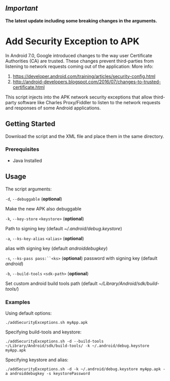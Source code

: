 
## ***Important***
**The latest update including some breaking changes in the arguments.**

# Add Security Exception to APK

In Android 7.0, Google introduced changes to the way user Certificate Authorities (CA) are trusted. These changes prevent third-parties from listening to network requests coming out of the application:
More info: 
1. https://developer.android.com/training/articles/security-config.html
2. http://android-developers.blogspot.com/2016/07/changes-to-trusted-certificate.html

This script injects into the APK network security exceptions that allow third-party software like Charles Proxy/Fiddler to listen to the network requests and responses of some Android applications.


## Getting Started

Download the script and the XML file and place them in the same directory.

### Prerequisites
* Java Installed

## Usage

The script arguments: 

`-d`, `--debuggable` (**optional**)

Make the new APK also debuggable

`-k`, `--key-store` `<keystore>` (**optional**) 

Path to signing key (default *~/.android/debug.keystore*)

`-a`, `--ks-key-alias` `<alias>` (**optional**) 

alias with signing key (default *androiddebugkey*)

`-s`, `--ks-pass pass:``<ks>` (**optional**) 
password with signing key (default *android*)

`-b`, `--build-tools` `<sdk-path>` (**optional**) 

Set custom android build tools path (default *~/Library/Android/sdk/build-tools/*)


### Examples


Using default options:
```
./addSecurityExceptions.sh myApp.apk

```

Specifying build-tools and keystore:
```
./addSecurityExceptions.sh -d --build-tools ~/Library/Android/sdk/build-tools/ -k ~/.android/debug.keystore myApp.apk

```

Specifying keystore and alias:
```
./addSecurityExceptions.sh -d -k ~/.android/debug.keystore myApp.apk -a androiddebugkey -s keystorePassword

```
